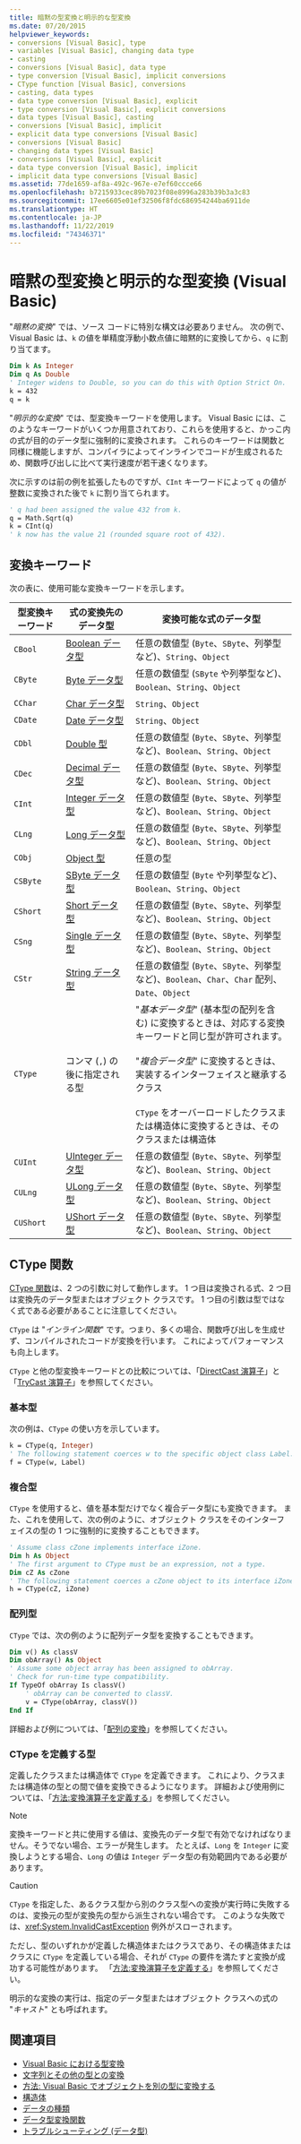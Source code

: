 ```yaml
---
title: 暗黙の型変換と明示的な型変換
ms.date: 07/20/2015
helpviewer_keywords:
- conversions [Visual Basic], type
- variables [Visual Basic], changing data type
- casting
- conversions [Visual Basic], data type
- type conversion [Visual Basic], implicit conversions
- CType function [Visual Basic], conversions
- casting, data types
- data type conversion [Visual Basic], explicit
- type conversion [Visual Basic], explicit conversions
- data types [Visual Basic], casting
- conversions [Visual Basic], implicit
- explicit data type conversions [Visual Basic]
- conversions [Visual Basic]
- changing data types [Visual Basic]
- conversions [Visual Basic], explicit
- data type conversion [Visual Basic], implicit
- implicit data type conversions [Visual Basic]
ms.assetid: 77de1659-af8a-492c-967e-e7ef60ccce66
ms.openlocfilehash: b7215933cec89b7023f08e8996a283b39b3a3c83
ms.sourcegitcommit: 17ee6605e01ef32506f8fdc686954244ba6911de
ms.translationtype: HT
ms.contentlocale: ja-JP
ms.lasthandoff: 11/22/2019
ms.locfileid: "74346371"
---
```

# <a name="implicit-and-explicit-conversions-visual-basic"></a>暗黙の型変換と明示的な型変換 (Visual Basic)

"*暗黙の変換*" では、ソース コードに特別な構文は必要ありません。 次の例で、Visual Basic は、`k` の値を単精度浮動小数点値に暗黙的に変換してから、`q` に割り当てます。

```vb
Dim k As Integer
Dim q As Double
' Integer widens to Double, so you can do this with Option Strict On.
k = 432
q = k
```

"*明示的な変換*" では、型変換キーワードを使用します。 Visual Basic には、このようなキーワードがいくつか用意されており、これらを使用すると、かっこ内の式が目的のデータ型に強制的に変換されます。 これらのキーワードは関数と同様に機能しますが、コンパイラによってインラインでコードが生成されるため、関数呼び出しに比べて実行速度が若干速くなります。

次に示すのは前の例を拡張したものですが、`CInt` キーワードによって `q` の値が整数に変換された後で `k` に割り当てられます。

```vb
' q had been assigned the value 432 from k.
q = Math.Sqrt(q)
k = CInt(q)
' k now has the value 21 (rounded square root of 432).
```

## <a name="conversion-keywords"></a>変換キーワード

次の表に、使用可能な変換キーワードを示します。

|型変換キーワード|式の変換先のデータ型|変換可能な式のデータ型|
|---|---|---|
|`CBool`|[Boolean データ型](../../../../visual-basic/language-reference/data-types/boolean-data-type.md)|任意の数値型 (`Byte`、`SByte`、列挙型など)、`String`、`Object`|
|`CByte`|[Byte データ型](../../../../visual-basic/language-reference/data-types/byte-data-type.md)|任意の数値型 (`SByte` や列挙型など)、`Boolean`、`String`、`Object`|
|`CChar`|[Char データ型](../../../../visual-basic/language-reference/data-types/char-data-type.md)|`String`、`Object`|
|`CDate`|[Date データ型](../../../../visual-basic/language-reference/data-types/date-data-type.md)|`String`、`Object`|
|`CDbl`|[Double 型](../../../../visual-basic/language-reference/data-types/double-data-type.md)|任意の数値型 (`Byte`、`SByte`、列挙型など)、`Boolean`、`String`、`Object`|
|`CDec`|[Decimal データ型](../../../../visual-basic/language-reference/data-types/decimal-data-type.md)|任意の数値型 (`Byte`、`SByte`、列挙型など)、`Boolean`、`String`、`Object`|
|`CInt`|[Integer データ型](../../../../visual-basic/language-reference/data-types/integer-data-type.md)|任意の数値型 (`Byte`、`SByte`、列挙型など)、`Boolean`、`String`、`Object`|
|`CLng`|[Long データ型](../../../../visual-basic/language-reference/data-types/long-data-type.md)|任意の数値型 (`Byte`、`SByte`、列挙型など)、`Boolean`、`String`、`Object`|
|`CObj`|[Object 型](../../../../visual-basic/language-reference/data-types/object-data-type.md)|任意の型|
|`CSByte`|[SByte データ型](../../../../visual-basic/language-reference/data-types/sbyte-data-type.md)|任意の数値型 (`Byte` や列挙型など)、`Boolean`、`String`、`Object`|
|`CShort`|[Short データ型](../../../../visual-basic/language-reference/data-types/short-data-type.md)|任意の数値型 (`Byte`、`SByte`、列挙型など)、`Boolean`、`String`、`Object`|
|`CSng`|[Single データ型](../../../../visual-basic/language-reference/data-types/single-data-type.md)|任意の数値型 (`Byte`、`SByte`、列挙型など)、`Boolean`、`String`、`Object`|
|`CStr`|[String データ型](../../../../visual-basic/language-reference/data-types/string-data-type.md)|任意の数値型 (`Byte`、`SByte`、列挙型など)、`Boolean`、`Char`、`Char` 配列、`Date`、`Object`|
|`CType`|コンマ (`,`) の後に指定される型|"*基本データ型*" (基本型の配列を含む) に変換するときは、対応する変換キーワードと同じ型が許可されます。<br /><br /> "*複合データ型*" に変換するときは、実装するインターフェイスと継承するクラス<br /><br /> `CType` をオーバーロードしたクラスまたは構造体に変換するときは、そのクラスまたは構造体|
|`CUInt`|[UInteger データ型](../../../../visual-basic/language-reference/data-types/uinteger-data-type.md)|任意の数値型 (`Byte`、`SByte`、列挙型など)、`Boolean`、`String`、`Object`|
|`CULng`|[ULong データ型](../../../../visual-basic/language-reference/data-types/ulong-data-type.md)|任意の数値型 (`Byte`、`SByte`、列挙型など)、`Boolean`、`String`、`Object`|
|`CUShort`|[UShort データ型](../../../../visual-basic/language-reference/data-types/ushort-data-type.md)|任意の数値型 (`Byte`、`SByte`、列挙型など)、`Boolean`、`String`、`Object`|

## <a name="the-ctype-function"></a>CType 関数

[CType 関数](../../../../visual-basic/language-reference/functions/ctype-function.md)は、2 つの引数に対して動作します。 1 つ目は変換される式、2 つ目は変換先のデータ型またはオブジェクト クラスです。 1 つ目の引数は型ではなく式である必要があることに注意してください。

`CType` は "*インライン関数*" です。つまり、多くの場合、関数呼び出しを生成せず、コンパイルされたコードが変換を行います。 これによってパフォーマンスも向上します。

`CType` と他の型変換キーワードとの比較については、「[DirectCast 演算子](../../../../visual-basic/language-reference/operators/directcast-operator.md)」と「[TryCast 演算子](../../../../visual-basic/language-reference/operators/trycast-operator.md)」を参照してください。

### <a name="elementary-types"></a>基本型

次の例は、`CType` の使い方を示しています。

```vb
k = CType(q, Integer)
' The following statement coerces w to the specific object class Label.
f = CType(w, Label)
```

### <a name="composite-types"></a>複合型

`CType` を使用すると、値を基本型だけでなく複合データ型にも変換できます。 また、これを使用して、次の例のように、オブジェクト クラスをそのインターフェイスの型の 1 つに強制的に変換することもできます。

```vb
' Assume class cZone implements interface iZone.
Dim h As Object
' The first argument to CType must be an expression, not a type.
Dim cZ As cZone
' The following statement coerces a cZone object to its interface iZone.
h = CType(cZ, iZone)
```

### <a name="array-types"></a>配列型

`CType` では、次の例のように配列データ型を変換することもできます。

```vb
Dim v() As classV
Dim obArray() As Object
' Assume some object array has been assigned to obArray.
' Check for run-time type compatibility.
If TypeOf obArray Is classV()
    ' obArray can be converted to classV.
    v = CType(obArray, classV())
End If
```

詳細および例については、「[配列の変換](../../../../visual-basic/programming-guide/language-features/data-types/array-conversions.md)」を参照してください。

### <a name="types-defining-ctype"></a>CType を定義する型

定義したクラスまたは構造体で `CType` を定義できます。 これにより、クラスまたは構造体の型との間で値を変換できるようになります。 詳細および使用例については、「[方法:変換演算子を定義する](../../../../visual-basic/programming-guide/language-features/procedures/how-to-define-a-conversion-operator.md)」を参照してください。

> [!NOTE]
> 変換キーワードと共に使用する値は、変換先のデータ型で有効でなければなりません。そうでない場合、エラーが発生します。 たとえば、`Long` を `Integer` に変換しようとする場合、`Long` の値は `Integer` データ型の有効範囲内である必要があります。

> [!CAUTION]
> `CType` を指定した、あるクラス型から別のクラス型への変換が実行時に失敗するのは、変換元の型が変換先の型から派生されない場合です。 このような失敗では、<xref:System.InvalidCastException> 例外がスローされます。

ただし、型のいずれかが定義した構造体またはクラスであり、その構造体またはクラスに `CType` を定義している場合、それが `CType` の要件を満たすと変換が成功する可能性があります。 「[方法:変換演算子を定義する](../../../../visual-basic/programming-guide/language-features/procedures/how-to-define-a-conversion-operator.md)」を参照してください。

明示的な変換の実行は、指定のデータ型またはオブジェクト クラスへの式の "*キャスト*" とも呼ばれます。

## <a name="see-also"></a>関連項目

- [Visual Basic における型変換](../../../../visual-basic/programming-guide/language-features/data-types/type-conversions.md)
- [文字列とその他の型との変換](../../../../visual-basic/programming-guide/language-features/data-types/conversions-between-strings-and-other-types.md)
- [方法: Visual Basic でオブジェクトを別の型に変換する](../../../../visual-basic/programming-guide/language-features/data-types/how-to-convert-an-object-to-another-type.md)
- [構造体](../../../../visual-basic/programming-guide/language-features/data-types/structures.md)
- [データの種類](../../../../visual-basic/language-reference/data-types/index.md)
- [データ型変換関数](../../../../visual-basic/language-reference/functions/type-conversion-functions.md)
- [トラブルシューティング (データ型)](../../../../visual-basic/programming-guide/language-features/data-types/troubleshooting-data-types.md)
